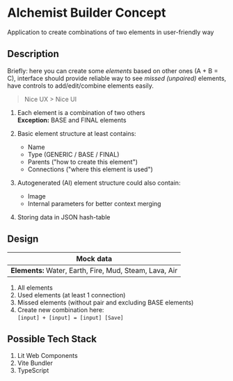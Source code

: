 # Alchemist Builder Concept

Application to create combinations of two elements in user-friendly way

## Description

Briefly: here you can create some *elements* based on other ones (A + B = C),
interface should provide reliable way to see *missed (unpaired)* elements, have controls to add/edit/combine elements easily. 

> Nice UX > Nice UI

1. Each element is a combination of two others  
   **Exception:** BASE and FINAL elements

2. Basic element structure at least contains:
   - Name
   - Type (GENERIC / BASE / FINAL)
   - Parents ("how to create this element")
   - Connections ("where this element is used")

3. Autogenerated (AI) element structure could also contain:
   - Image
   - Internal parameters for better context merging

4. Storing data in JSON hash-table

## Design

| Mock data |
| --------- |
| **Elements:** Water, Earth, Fire, Mud, Steam, Lava, Air |

1. All elements
2. Used elements (at least 1 connection)
3. Missed elements (without pair and excluding BASE elements)
4. Create new combination here:  
   `[input] + [input] = [input] [Save]`

## Possible Tech Stack

1. Lit Web Components
2. Vite Bundler
3. TypeScript